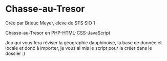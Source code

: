 # Chasse-au-Tresor
Crée par Brieuc Meyer, eleve de STS SIO 1

Chasse-au-Tresor en PHP-HTML-CSS-JavaScript

Jeu qui vous fera réviser la géographie dauphinoise,
la base de donnée et locale et donc à importer, je vous ai mis le script pour la créer dans le dossier :)

